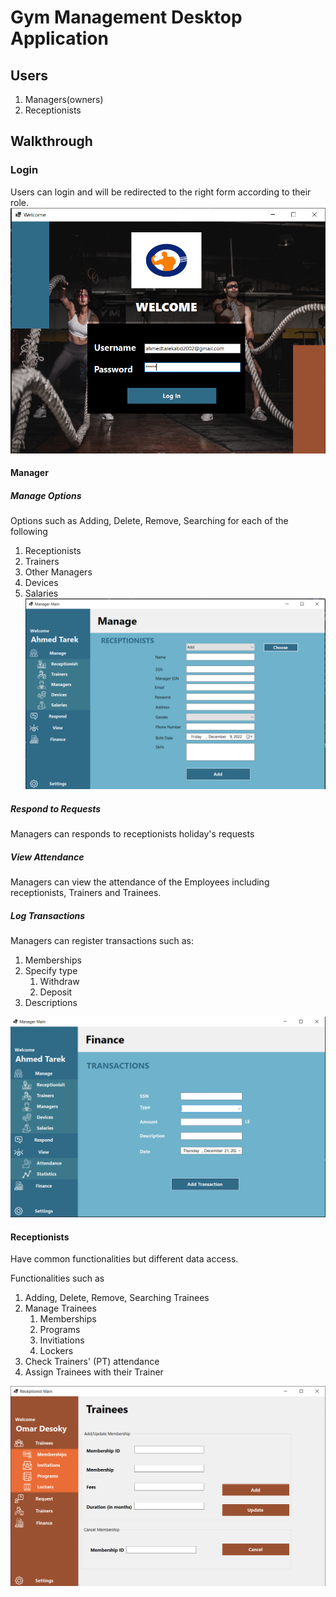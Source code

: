# Gym Management Desktop Application

## Users

1. Managers(owners)
2. Receptionists

## Walkthrough

### Login

Users can login and will be redirected to the right form according to their role.
![Login Form](Login.png)

#### Manager

##### Manage Options

Options such as Adding, Delete, Remove, Searching for each of the following

1. Receptionists
2. Trainers
3. Other Managers
4. Devices
5. Salaries
   ![Manage Options](Manage_Options.png)

##### Respond to Requests

Managers can responds to receptionists holiday's requests

##### View Attendance

Managers can view the attendance of the Employees including receptionists, Trainers and Trainees.

##### Log Transactions

Managers can register transactions such as:

1. Memberships
2. Specify type
   1. Withdraw
   2. Deposit
3. Descriptions

![Log Transactions](Log_Transactions.png)

#### Receptionists

Have common functionalities but different data access.

Functionalities such as

1. Adding, Delete, Remove, Searching Trainees
2. Manage Trainees
   1. Memberships
   2. Programs
   3. Invitiations
   4. Lockers
3. Check Trainers' (PT) attendance
4. Assign Trainees with their Trainer

![Receptionists Main](Receptionists.png)
